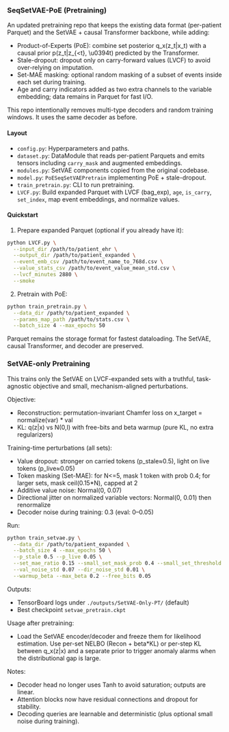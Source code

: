 ### SeqSetVAE-PoE (Pretraining)

An updated pretraining repo that keeps the existing data format (per-patient Parquet) and the SetVAE + causal Transformer backbone, while adding:

- Product-of-Experts (PoE): combine set posterior q_x(z_t|x_t) with a causal prior p(z_t|z_{<t}, \u0394t) predicted by the Transformer.
- Stale-dropout: dropout only on carry-forward values (LVCF) to avoid over-relying on imputation.
- Set-MAE masking: optional random masking of a subset of events inside each set during training.
- Age and carry indicators added as two extra channels to the variable embedding; data remains in Parquet for fast I/O.

This repo intentionally removes multi-type decoders and random training windows. It uses the same decoder as before.

#### Layout

- `config.py`: Hyperparameters and paths.
- `dataset.py`: DataModule that reads per-patient Parquets and emits tensors including `carry_mask` and augmented embeddings.
- `modules.py`: SetVAE components copied from the original codebase.
- `model.py`: `PoESeqSetVAEPretrain` implementing PoE + stale-dropout.
- `train_pretrain.py`: CLI to run pretraining.
- `LVCF.py`: Build expanded Parquet with LVCF (bag_exp), `age`, `is_carry`, `set_index`, map event embeddings, and normalize values.

#### Quickstart

1) Prepare expanded Parquet (optional if you already have it):

```bash
python LVCF.py \
  --input_dir /path/to/patient_ehr \
  --output_dir /path/to/patient_expanded \
  --event_emb_csv /path/to/event_name_to_768d.csv \
  --value_stats_csv /path/to/event_value_mean_std.csv \
  --lvcf_minutes 2880 \
  --smoke
```

2) Pretrain with PoE:

```bash
python train_pretrain.py \
  --data_dir /path/to/patient_expanded \
  --params_map_path /path/to/stats.csv \
  --batch_size 4 --max_epochs 50
```

Parquet remains the storage format for fastest dataloading. The SetVAE, causal Transformer, and decoder are preserved.

### SetVAE-only Pretraining

This trains only the SetVAE on LVCF-expanded sets with a truthful, task-agnostic objective and small, mechanism-aligned perturbations.

Objective:
- Reconstruction: permutation-invariant Chamfer loss on x_target = normalize(var) * val
- KL: q(z|x) vs N(0,I) with free-bits and beta warmup (pure KL, no extra regularizers)

Training-time perturbations (all sets):
- Value dropout: stronger on carried tokens (p_stale≈0.5), light on live tokens (p_live≈0.05)
- Token masking (Set-MAE): for N<=5, mask 1 token with prob 0.4; for larger sets, mask ceil(0.15*N), capped at 2
- Additive value noise: Normal(0, 0.07)
- Directional jitter on normalized variable vectors: Normal(0, 0.01) then renormalize
- Decoder noise during training: 0.3 (eval: 0–0.05)

Run:
```bash
python train_setvae.py \
  --data_dir /path/to/patient_expanded \
  --batch_size 4 --max_epochs 50 \
  --p_stale 0.5 --p_live 0.05 \
  --set_mae_ratio 0.15 --small_set_mask_prob 0.4 --small_set_threshold 5 --max_masks_per_set 2 \
  --val_noise_std 0.07 --dir_noise_std 0.01 \
  --warmup_beta --max_beta 0.2 --free_bits 0.05
```

Outputs:
- TensorBoard logs under `./outputs/SetVAE-Only-PT/` (default)
- Best checkpoint `setvae_pretrain.ckpt`

Usage after pretraining:
- Load the SetVAE encoder/decoder and freeze them for likelihood estimation. Use per-set NELBO (Recon + beta*KL) or per-step KL between q_x(z|x) and a separate prior to trigger anomaly alarms when the distributional gap is large.

Notes:
- Decoder head no longer uses Tanh to avoid saturation; outputs are linear.
- Attention blocks now have residual connections and dropout for stability.
- Decoding queries are learnable and deterministic (plus optional small noise during training).

